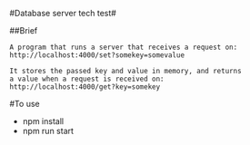 #Database server tech test#

##Brief

```
A program that runs a server that receives a request on:
http://localhost:4000/set?somekey=somevalue

It stores the passed key and value in memory, and returns
a value when a request is received on:
http://localhost:4000/get?key=somekey
```

#To use
- npm install
- npm run start
